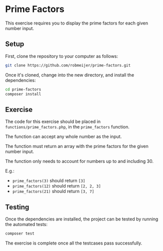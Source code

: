 # Prime Factors
This exercise requires you to display the prime factors for each given number input.

## Setup
First, clone the repository to your computer as follows:
```bash
git clone https://github.com/robmeijer/prime-factors.git
```

Once it's cloned, change into the new directory, and install the dependencies:
```bash
cd prime-factors
composer install
```

## Exercise
The code for this exercise should be placed in `functions/prime_factors.php`, in the `prime_factors` function.

The function can accept any whole number as the input.

The function must return an array with the prime factors for the given number input.

The function only needs to account for numbers up to and including 30.

E.g.:
- `prime_factors(3)` should return `[3]`
- `prime_factors(12)` should return `[2, 2, 3]`
- `prime_factors(21)` should return `[3, 7]`

## Testing
Once the dependencies are installed, the project can be tested by running the automated tests:
```bash
composer test
```
The exercise is complete once all the testcases pass successfully.
